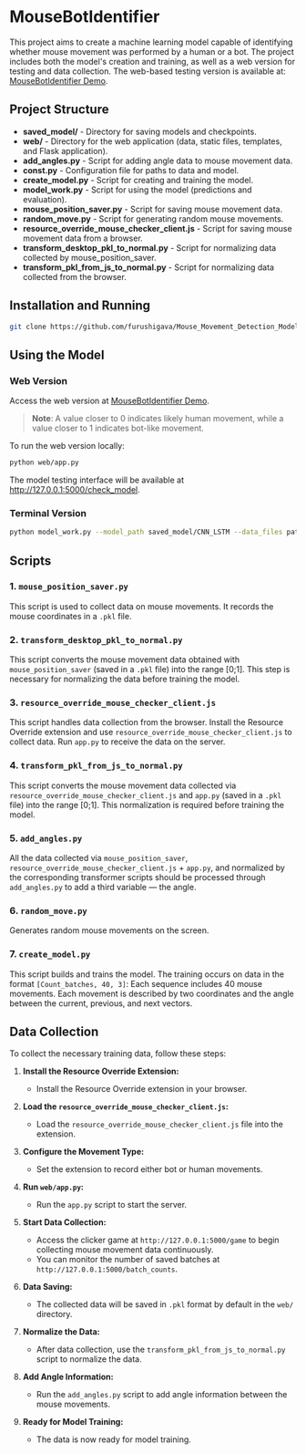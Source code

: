 # MouseBotIdentifier

This project aims to create a machine learning model capable of identifying whether mouse movement was performed by a human or a bot. The project includes both the model's creation and training, as well as a web version for testing and data collection. The web-based testing version is available at: [MouseBotIdentifier Demo](https://furushigava.github.io/MouseBotIdentifier/).

## Project Structure

- **saved_model/** - Directory for saving models and checkpoints.
- **web/** - Directory for the web application (data, static files, templates, and Flask application).
- **add_angles.py** - Script for adding angle data to mouse movement data.
- **const.py** - Configuration file for paths to data and model.
- **create_model.py** - Script for creating and training the model.
- **model_work.py** - Script for using the model (predictions and evaluation).
- **mouse_position_saver.py** - Script for saving mouse movement data.
- **random_move.py** - Script for generating random mouse movements.
- **resource_override_mouse_checker_client.js** - Script for saving mouse movement data from a browser.
- **transform_desktop_pkl_to_normal.py** - Script for normalizing data collected by mouse_position_saver.
- **transform_pkl_from_js_to_normal.py** - Script for normalizing data collected from the browser.

## Installation and Running

```bash
git clone https://github.com/furushigava/Mouse_Movement_Detection_Model
```

## Using the Model

### Web Version

Access the web version at [MouseBotIdentifier Demo](https://furushigava.github.io/MouseBotIdentifier/).
> **Note**: A value closer to 0 indicates likely human movement, while a value closer to 1 indicates bot-like movement.

To run the web version locally:
```bash
python web/app.py
```
The model testing interface will be available at http://127.0.0.1:5000/check_model.

### Terminal Version

```bash
python model_work.py --model_path saved_model/CNN_LSTM --data_files path_to_your_pkl_file
```

## Scripts

### 1. `mouse_position_saver.py`

This script is used to collect data on mouse movements. It records the mouse coordinates in a `.pkl` file.

### 2. `transform_desktop_pkl_to_normal.py`

This script converts the mouse movement data obtained with `mouse_position_saver` (saved in a `.pkl` file) into the range [0;1]. This step is necessary for normalizing the data before training the model.

### 3. `resource_override_mouse_checker_client.js`

This script handles data collection from the browser. Install the Resource Override extension and use `resource_override_mouse_checker_client.js` to collect data. Run `app.py` to receive the data on the server.

### 4. `transform_pkl_from_js_to_normal.py`

This script converts the mouse movement data collected via `resource_override_mouse_checker_client.js` and `app.py` (saved in a `.pkl` file) into the range [0;1]. This normalization is required before training the model.

### 5. `add_angles.py`

All the data collected via `mouse_position_saver`, `resource_override_mouse_checker_client.js` + `app.py`, and normalized by the corresponding transformer scripts should be processed through `add_angles.py` to add a third variable — the angle.

### 6. `random_move.py`

Generates random mouse movements on the screen.

### 7. `create_model.py`

This script builds and trains the model. The training occurs on data in the format `[Count_batches, 40, 3]`: Each sequence includes 40 mouse movements. Each movement is described by two coordinates and the angle between the current, previous, and next vectors.

## Data Collection

To collect the necessary training data, follow these steps:

1. **Install the Resource Override Extension:**
   - Install the Resource Override extension in your browser.

2. **Load the `resource_override_mouse_checker_client.js`:**
   - Load the `resource_override_mouse_checker_client.js` file into the extension.

3. **Configure the Movement Type:**
   - Set the extension to record either bot or human movements.

4. **Run `web/app.py`:**
   - Run the `app.py` script to start the server.

5. **Start Data Collection:**
   - Access the clicker game at `http://127.0.0.1:5000/game` to begin collecting mouse movement data continuously.
   - You can monitor the number of saved batches at `http://127.0.0.1:5000/batch_counts`.

6. **Data Saving:**
   - The collected data will be saved in `.pkl` format by default in the `web/` directory.

7. **Normalize the Data:**
   - After data collection, use the `transform_pkl_from_js_to_normal.py` script to normalize the data.

8. **Add Angle Information:**
   - Run the `add_angles.py` script to add angle information between the mouse movements.

9. **Ready for Model Training:**
   - The data is now ready for model training.

